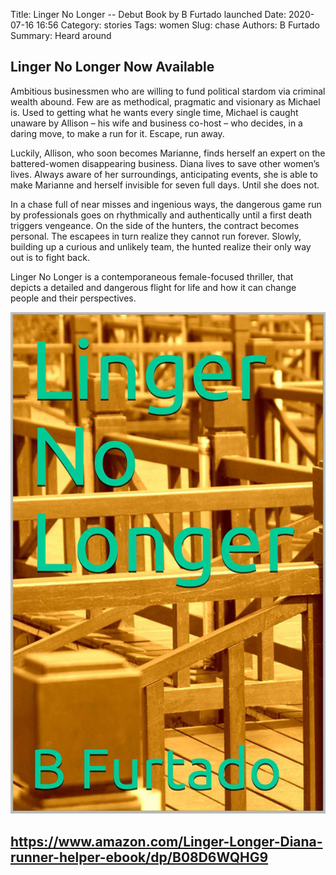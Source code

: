 Title: Linger No Longer -- Debut Book by B Furtado launched
Date: 2020-07-16 16:56
Category: stories
Tags: women
Slug: chase
Authors: B Furtado
Summary: Heard around

## Linger No Longer Now Available

Ambitious businessmen who are willing to fund political stardom via criminal wealth abound. Few are as methodical, 
pragmatic and visionary as Michael is. Used to getting what he wants every single time, Michael is caught unaware by 
Allison – his wife and business co-host – who decides, in a daring move, to make a run for it. Escape, run away.

Luckily, Allison, who soon becomes Marianne, finds herself an expert on the battered-women disappearing business. 
Diana lives to save other women’s lives. Always aware of her surroundings, anticipating events, she is able to make 
Marianne and herself invisible for seven full days. Until she does not.

In a chase full of near misses and ingenious ways, the dangerous game run by professionals goes on rhythmically and 
authentically until a first death triggers vengeance. On the side of the hunters, the contract becomes personal. 
The escapees in turn realize they cannot run forever. Slowly, building up a curious and unlikely team, the hunted 
realize their only way out is to fight back.

Linger No Longer is a contemporaneous female-focused thriller, that depicts a detailed and dangerous flight for 
life and how it can change people and their perspectives.

![a phantom image](images/LingerNoLonger.png)

## **https://www.amazon.com/Linger-Longer-Diana-runner-helper-ebook/dp/B08D6WQHG9**


